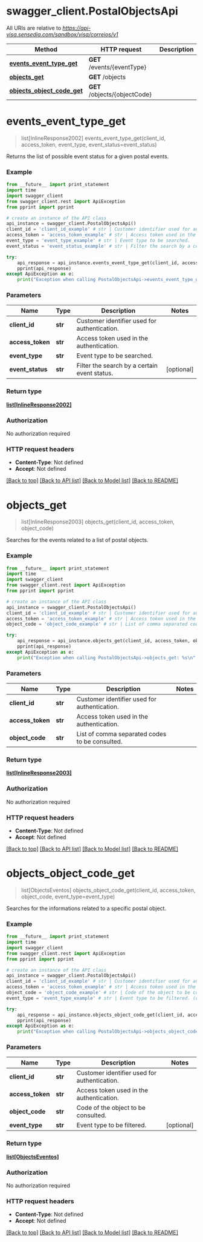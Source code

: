 # swagger_client.PostalObjectsApi

All URIs are relative to *https://api-visa.sensedia.com/sandbox/visa/correios/v1*

Method | HTTP request | Description
------------- | ------------- | -------------
[**events_event_type_get**](PostalObjectsApi.md#events_event_type_get) | **GET** /events/{eventType} | 
[**objects_get**](PostalObjectsApi.md#objects_get) | **GET** /objects | 
[**objects_object_code_get**](PostalObjectsApi.md#objects_object_code_get) | **GET** /objects/{objectCode} | 


# **events_event_type_get**
> list[InlineResponse2002] events_event_type_get(client_id, access_token, event_type, event_status=event_status)



Returns the list of possible event status for a given postal events.

### Example 
```python
from __future__ import print_statement
import time
import swagger_client
from swagger_client.rest import ApiException
from pprint import pprint

# create an instance of the API class
api_instance = swagger_client.PostalObjectsApi()
client_id = 'client_id_example' # str | Customer identifier used for authentication.
access_token = 'access_token_example' # str | Access token used in the authentication.
event_type = 'event_type_example' # str | Event type to be searched.
event_status = 'event_status_example' # str | Filter the search by a certain event status. (optional)

try: 
    api_response = api_instance.events_event_type_get(client_id, access_token, event_type, event_status=event_status)
    pprint(api_response)
except ApiException as e:
    print("Exception when calling PostalObjectsApi->events_event_type_get: %s\n" % e)
```

### Parameters

Name | Type | Description  | Notes
------------- | ------------- | ------------- | -------------
 **client_id** | **str**| Customer identifier used for authentication. | 
 **access_token** | **str**| Access token used in the authentication. | 
 **event_type** | **str**| Event type to be searched. | 
 **event_status** | **str**| Filter the search by a certain event status. | [optional] 

### Return type

[**list[InlineResponse2002]**](InlineResponse2002.md)

### Authorization

No authorization required

### HTTP request headers

 - **Content-Type**: Not defined
 - **Accept**: Not defined

[[Back to top]](#) [[Back to API list]](../README.md#documentation-for-api-endpoints) [[Back to Model list]](../README.md#documentation-for-models) [[Back to README]](../README.md)

# **objects_get**
> list[InlineResponse2003] objects_get(client_id, access_token, object_code)



Searches for the events related to a list of postal objects.

### Example 
```python
from __future__ import print_statement
import time
import swagger_client
from swagger_client.rest import ApiException
from pprint import pprint

# create an instance of the API class
api_instance = swagger_client.PostalObjectsApi()
client_id = 'client_id_example' # str | Customer identifier used for authentication.
access_token = 'access_token_example' # str | Access token used in the authentication.
object_code = 'object_code_example' # str | List of comma separated codes to be consulted.

try: 
    api_response = api_instance.objects_get(client_id, access_token, object_code)
    pprint(api_response)
except ApiException as e:
    print("Exception when calling PostalObjectsApi->objects_get: %s\n" % e)
```

### Parameters

Name | Type | Description  | Notes
------------- | ------------- | ------------- | -------------
 **client_id** | **str**| Customer identifier used for authentication. | 
 **access_token** | **str**| Access token used in the authentication. | 
 **object_code** | **str**| List of comma separated codes to be consulted. | 

### Return type

[**list[InlineResponse2003]**](InlineResponse2003.md)

### Authorization

No authorization required

### HTTP request headers

 - **Content-Type**: Not defined
 - **Accept**: Not defined

[[Back to top]](#) [[Back to API list]](../README.md#documentation-for-api-endpoints) [[Back to Model list]](../README.md#documentation-for-models) [[Back to README]](../README.md)

# **objects_object_code_get**
> list[ObjectsEventos] objects_object_code_get(client_id, access_token, object_code, event_type=event_type)



Searches for the informations related to a specific postal object.

### Example 
```python
from __future__ import print_statement
import time
import swagger_client
from swagger_client.rest import ApiException
from pprint import pprint

# create an instance of the API class
api_instance = swagger_client.PostalObjectsApi()
client_id = 'client_id_example' # str | Customer identifier used for authentication.
access_token = 'access_token_example' # str | Access token used in the authentication.
object_code = 'object_code_example' # str | Code of the object to be consulted.
event_type = 'event_type_example' # str | Event type to be filtered. (optional)

try: 
    api_response = api_instance.objects_object_code_get(client_id, access_token, object_code, event_type=event_type)
    pprint(api_response)
except ApiException as e:
    print("Exception when calling PostalObjectsApi->objects_object_code_get: %s\n" % e)
```

### Parameters

Name | Type | Description  | Notes
------------- | ------------- | ------------- | -------------
 **client_id** | **str**| Customer identifier used for authentication. | 
 **access_token** | **str**| Access token used in the authentication. | 
 **object_code** | **str**| Code of the object to be consulted. | 
 **event_type** | **str**| Event type to be filtered. | [optional] 

### Return type

[**list[ObjectsEventos]**](ObjectsEventos.md)

### Authorization

No authorization required

### HTTP request headers

 - **Content-Type**: Not defined
 - **Accept**: Not defined

[[Back to top]](#) [[Back to API list]](../README.md#documentation-for-api-endpoints) [[Back to Model list]](../README.md#documentation-for-models) [[Back to README]](../README.md)

